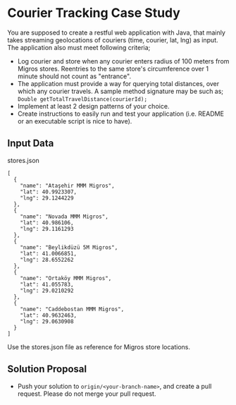 # Courier Tracking Case Study
You are supposed to create a restful web application with Java, that mainly takes streaming geolocations of couriers (time, courier, lat, lng) as input. The application 
also must meet following criteria; 
* Log courier and store when any courier enters radius of 100 meters from Migros stores. Reentries to the same store's circumference over 1 minute should not count as "entrance". 
* The application must provide a way for querying total distances, over which any courier travels. A sample method signature may be such as;  ``Double getTotalTravelDistance(courierId);``
* Implement at least 2 design patterns of your choice. 
* Create instructions to easily run and test your application (i.e. README or an executable script is nice to have).

## Input Data
stores.json
```
[
  {
    "name": "Ataşehir MMM Migros",
    "lat": 40.9923307,
    "lng": 29.1244229
  },
  {
    "name": "Novada MMM Migros",
    "lat": 40.986106,
    "lng": 29.1161293
  },
  {
    "name": "Beylikdüzü 5M Migros",
    "lat": 41.0066851,
    "lng": 28.6552262
  },
  {
    "name": "Ortaköy MMM Migros",
    "lat": 41.055783,
    "lng": 29.0210292
  },
  {
    "name": "Caddebostan MMM Migros",
    "lat": 40.9632463,
    "lng": 29.0630908
  }
]
```
Use the stores.json file as reference for Migros store locations.

## Solution Proposal
* Push your solution to `origin/<your-branch-name>`, and create a pull request. Please do not merge your pull request.

